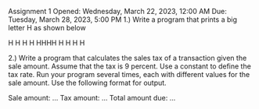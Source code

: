 
Assignment 1
Opened: Wednesday, March 22, 2023, 12:00 AM
Due: Tuesday, March 28, 2023, 5:00 PM
1.) Write a program that prints a big letter H as shown below


H  H
H  H
HHHH
H  H
H  H
  
2.)
Write a program that calculates the sales tax of a transaction given the sale amount. Assume that the tax is 9 percent. Use a constant to define the tax rate. Run your program several times, each with different values for the sale amount. Use the following format for output.



Sale amount: … 
Tax amount: … 
Total amount due: …